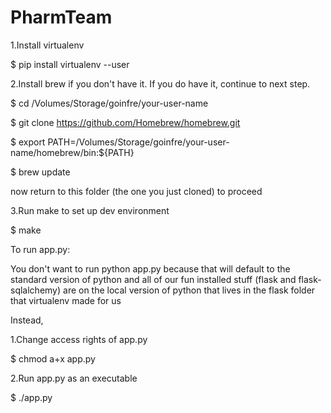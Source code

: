 # PharmTeam

1.Install virtualenv

$ pip install virtualenv --user

2.Install brew if you don't have it. If you do have it, continue to next step.

$ cd /Volumes/Storage/goinfre/your-user-name

$ git clone https://github.com/Homebrew/homebrew.git

$ export PATH=/Volumes/Storage/goinfre/your-user-name/homebrew/bin:${PATH}

$ brew update

now return to this folder (the one you just cloned) to proceed

3.Run make to set up dev environment

$ make

To run app.py:

You don't want to run python app.py because that will default to the standard version of python and all of our fun installed stuff (flask and flask-sqlalchemy) are on the local version of python that lives in the flask folder that virtualenv made for us

Instead,

1.Change access rights of app.py

$ chmod a+x app.py

2.Run app.py as an executable

$ ./app.py

